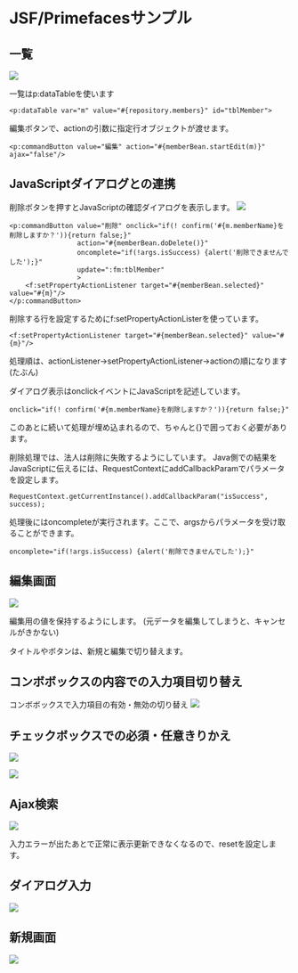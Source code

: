 # JSF/Primefacesサンプル

## 一覧
![](images/jsf01.png)

一覧はp:dataTableを使います

```
<p:dataTable var="m" value="#{repository.members}" id="tblMember">
```

編集ボタンで、actionの引数に指定行オブジェクトが渡せます。
```
<p:commandButton value="編集" action="#{memberBean.startEdit(m)}" ajax="false"/>
```

## JavaScriptダイアログとの連携
削除ボタンを押すとJavaScriptの確認ダイアログを表示します。
![](images/jsf09.png)

```
<p:commandButton value="削除" onclick="if(! confirm('#{m.memberName}を削除しますか？')){return false;}"
                 action="#{memberBean.doDelete()}"
                 oncomplete="if(!args.isSuccess) {alert('削除できませんでした');}"
                 update=":fm:tblMember"
                 >
    <f:setPropertyActionListener target="#{memberBean.selected}" value="#{m}"/>
</p:commandButton>
```

削除する行を設定するためにf:setPropertyActionListerを使っています。

```
<f:setPropertyActionListener target="#{memberBean.selected}" value="#{m}"/>
```

処理順は、actionListener->setPropertyActionListener->actionの順になります(たぶん)

ダイアログ表示はonclickイベントにJavaScriptを記述しています。

```
onclick="if(! confirm('#{m.memberName}を削除しますか？')){return false;}"
```

このあとに続いて処理が埋め込まれるので、ちゃんと{}で囲っておく必要があります。

削除処理では、法人は削除に失敗するようにしています。
Java側での結果をJavaScriptに伝えるには、RequestContextにaddCallbackParamでパラメータを設定します。

```
RequestContext.getCurrentInstance().addCallbackParam("isSuccess", success);
```

処理後にはoncompleteが実行されます。ここで、argsからパラメータを受け取ることができます。

```
oncomplete="if(!args.isSuccess) {alert('削除できませんでした');}"
```

## 編集画面
![](images/jsf02.png)

編集用の値を保持するようにします。
(元データを編集してしまうと、キャンセルがきかない)

タイトルやボタンは、新規と編集で切り替えます。


## コンボボックスの内容での入力項目切り替え
コンボボックスで入力項目の有効・無効の切り替え
![](images/jsf03.png)

## チェックボックスでの必須・任意きりかえ
![](images/jsf04.png)

![](images/jsf08.png)


## Ajax検索
![](images/jsf05.png)

入力エラーが出たあとで正常に表示更新できなくなるので、resetを設定します。

## ダイアログ入力
![](images/jsf06.png)

## 新規画面
![](images/jsf07.png)

